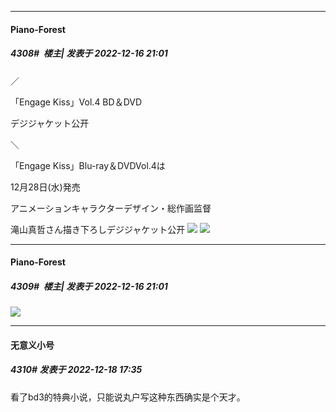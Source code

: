 

*****

####  Piano-Forest  
##### 4308#         楼主| 发表于 2022-12-16 21:01

／

「Engage Kiss」Vol.4 BD＆DVD

デジジャケット公开

＼

「Engage Kiss」Blu-ray＆DVDVol.4は

12月28日(水)発売

アニメーションキャラクターデザイン・総作画监督

滝山真哲さん描き下ろしデジジャケット公开
<img src="https://p.sda1.dev/8/a738666bfe5872ed499fdfe9f630efc7/20221216_205934.jpg" referrerpolicy="no-referrer">
<img src="https://p.sda1.dev/8/358cb9f13214dc3015e01b0b67c603ef/img_jk_4_2.jpg" referrerpolicy="no-referrer">

*****

####  Piano-Forest  
##### 4309#         楼主| 发表于 2022-12-16 21:01

<img src="https://p.sda1.dev/8/2bb2edb82a508d1e75a3d96bbf0f17f9/20221216_205805.jpg" referrerpolicy="no-referrer">



*****

####  无意义小号  
##### 4310#       发表于 2022-12-18 17:35

看了bd3的特典小说，只能说丸户写这种东西确实是个天才。

